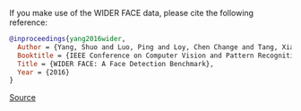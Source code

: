 If you make use of the WIDER FACE data, please cite the following reference:

``` bibtex
@inproceedings{yang2016wider,
  Author = {Yang, Shuo and Luo, Ping and Loy, Chen Change and Tang, Xiaoou},
  Booktitle = {IEEE Conference on Computer Vision and Pattern Recognition (CVPR)},
  Title = {WIDER FACE: A Face Detection Benchmark},
  Year = {2016}
}
```

[Source](http://shuoyang1213.me/WIDERFACE/)